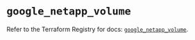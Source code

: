 # `google_netapp_volume`

Refer to the Terraform Registry for docs: [`google_netapp_volume`](https://registry.terraform.io/providers/hashicorp/google-beta/6.36.0/docs/resources/google_netapp_volume).
